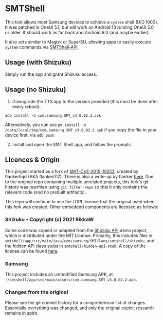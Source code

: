# SMTShell

This tool allows most Samsung devices to achieve a `system` shell (UID 1000). It was patched in OneUI 5.1, but will work on Android 13 running OneUI 5.0 or older. It should work as far back and Android 9.0 (and maybe earlier).

It also acts similar to Magisk or SuperSU, allowing apps to easily execute `system` commands via [SMTShell-API](https://github.com/BLuFeNiX/SMTShell-API/).

## Usage (with Shizuku)

Simply run the app and grant Shizuku access.

## Usage (no Shizuku)

1. Downgrade the TTS app to the version provided (this must be done after every reboot):
```
adb install -d com.samsung.SMT_v3.0.02.2.apk
```
Alternatively, you can use `pm install -d /data/local/tmp/com.samsung.SMT_v3.0.02.2.apk` if you copy the file to your device first, via `adb push`

2. Install and open the SMT Shell app, and follow the prompts.

## Licences & Origin

This project started as a fork of [SMT-CVE-2019-16253](https://github.com/flankerhqd/vendor-android-cves/tree/master/SMT-CVE-2019-16253), created by flankerhqd (AKA flanker017). There is also a write-up by flanker [here](https://blog.flanker017.me/text-to-speech-speaks-pwned). Due to the original repo containing multiple unrelated projects, this fork's git history was rewritten using `git filter-repo` so that it only contains the relevant code (and no prebuilt artifacts).

This repo will continue to use the LGPL license that the original used when this fork was created. Other embedded components are licensed as follows:

### Shizuku - Copyright (c) 2021 RikkaW

Some code was copied or adapted from the [Shizuku API](https://github.com/RikkaApps/Shizuku-API) demo project, which is distributed under the MIT License. Primarily, this includes files in `smtshell/app/src/main/java/com/samsung/SMT/lang/smtshell/shizuku`, and the hidden API class stubs in `smtshell/hidden-api-stub`. A copy of the license can be found [here](https://github.com/RikkaApps/Shizuku-API/blob/master/LICENSE).

### Samsung

This project includes an unmodified Samsung APK, at `./smtshell/app/src/main/assets/com.samsung.SMT_v3.0.02.2.apk`.

### Changes from the original

Please see the git commit history for a comprehensive list of changes. Essentially everything was changed, and only the original exploit research remains in spirit.

